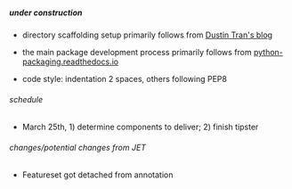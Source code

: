 ##### under construction

- directory scaffolding setup primarily follows from [Dustin Tran's blog](http://dustintran.com/blog/a-research-to-engineering-workflow)

- the main package development process primarily follows from [python-packaging.readthedocs.io](https://python-packaging.readthedocs.io/en/latest/index.html)

- code style: indentation 2 spaces, others following PEP8

###### schedule

- March 25th, 1) determine components to deliver; 2) finish tipster


###### changes/potential changes from JET

- Featureset got detached from annotation

  ​